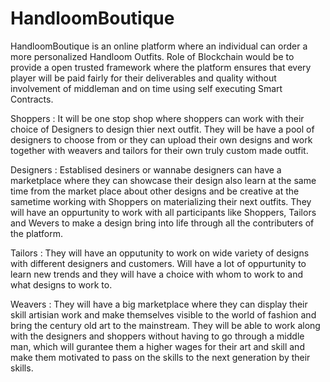 # HandloomBoutique
HandloomBoutique  is an online platform where an individual can order a more personalized Handloom Outfits. Role of Blockchain would be to provide a open trusted framework where the platform ensures that every player will be paid fairly for their deliverables and quality without involvement of middleman and on time using self executing Smart Contracts.  

Shoppers : It will be one stop shop where shoppers can work with their choice of Designers to design thier next outfit. They will be have a pool of designers to choose from or they can upload their own designs and work together with weavers and tailors for their own truly custom made outfit. 

Designers : Establised desiners or wannabe designers can have a marketplace where they can showcase their design also learn at the same time from the market place about other designs and be creative at the sametime working with Shoppers on materializing their next outfits. 
They will have an oppurtunity to work with all participants like Shoppers, Tailors and Wevers to make a design bring into life through all the contributers of the platform. 

Tailors : They will have an opputunity to work on wide variety of designs with different designers and customers. Will have a lot of oppurtunity to learn new trends and they will have a choice with whom to work to and what designs to work to. 

Weavers : They will have a big marketplace where they can display their skill artisian work and make themselves visible to the world of fashion and bring the century old art to the mainstream. They will be able to work along with the designers and shoppers without having to go through a middle man, which will gurantee them a higher wages for their art and skill and make them motivated to pass on the skills to the next generation by their skills. 
